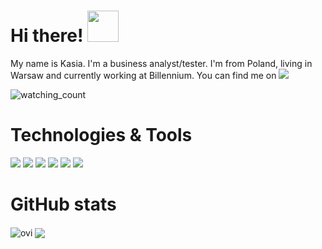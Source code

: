 # Hi there! <img src="https://c.tenor.com/1d9jmOsLP2cAAAAd/hello.gif" width="50px">

My name is Kasia. I'm a business analyst/tester. I'm from Poland, living in Warsaw and currently working at Billennium. You can find me on <a href="https://www.linkedin.com/in/katarzyna-kankowska/" target="_blank"><img src="https://img.shields.io/badge/LinkedIn-%230077B5.svg?&style=flat-square&logo=linkedin&logoColor=white"></a>

<img src="https://komarev.com/ghpvc/?username=kat-kan&color=blueviolet" alt="watching_count" />

# Technologies & Tools
![](https://img.shields.io/badge/OS-Windows-informational?style=flat&logo=windows&logoColor=white&color=blueviolet)
![](https://img.shields.io/badge/Code-Java-informational?style=flat&logo=java&logoColor=white&color=blueviolet)
![](https://img.shields.io/badge/Code-Python-informational?style=flat&logo=python&logoColor=white&color=blueviolet)
![](https://img.shields.io/badge/Editor-IntelliJ_IDEA-informational?style=flat&logo=intellij-idea&logoColor=white&color=blueviolet)
![](https://img.shields.io/badge/Tools-Postman-informational?style=flat&logo=postman&logoColor=white&color=blueviolet)
![](https://img.shields.io/badge/Tools-Git-informational?style=flat&logo=git&logoColor=white&color=blueviolet)

# GitHub stats
<img align = "center" src="https://github-readme-stats.vercel.app/api/top-langs?username=kat-kan&show_icons=true&locale=en&theme=midnight-purple" alt="ovi" /> <img align = "center" src="https://github-readme-stats.vercel.app/api?username=kat-kan&count_private=true&theme=midnight-purple" />
